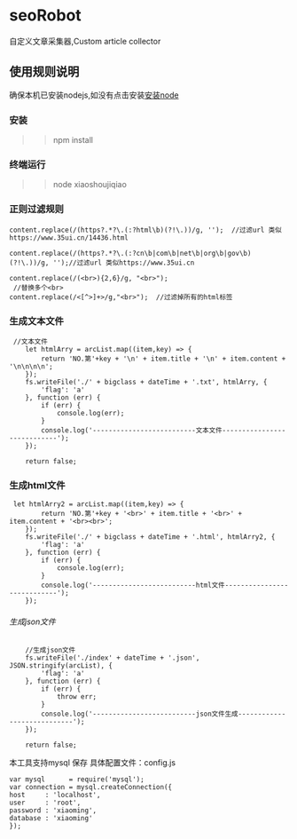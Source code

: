 # seoRobot
自定义文章采集器,Custom article collector

## 使用规则说明

确保本机已安装nodejs,如没有点击安装[安装node](http://nodejs.cn/ "百度一下")

### 安装 

>>npm install


### 终端运行 

>>node  xiaoshoujiqiao


### 正则过滤规则
```
content.replace(/(https?.*?\.(:?html\b)(?!\.))/g, '');  //过滤url 类似https://www.35ui.cn/14436.html

content.replace(/(https?.*?\.(:?cn\b|com\b|net\b|org\b|gov\b)(?!\.))/g, '');//过滤url 类似https://www.35ui.cn

content.replace(/(<br>){2,6}/g, "<br>"); 
 //替换多个<br>
content.replace(/<[^>]+>/g,"<br>");  //过滤掉所有的html标签
```

### 生成文本文件


```
 //文本文件
    let htmlArry = arcList.map((item,key) => {
        return 'NO.第'+key + '\n' + item.title + '\n' + item.content + '\n\n\n\n';
    });
    fs.writeFile('./' + bigclass + dateTime + '.txt', htmlArry, {
        'flag': 'a'
    }, function (err) {
        if (err) {
            console.log(err);
        }
        console.log('--------------------------文本文件----------------------------');
    });

    return false;
```
### 生成html文件
```
 let htmlArry2 = arcList.map((item,key) => {
        return 'NO.第'+key + '<br>' + item.title + '<br>' + item.content + '<br><br>';
    });
    fs.writeFile('./' + bigclass + dateTime + '.html', htmlArry2, {
        'flag': 'a'
    }, function (err) {
        if (err) {
            console.log(err);
        }
        console.log('--------------------------html文件----------------------------');
    });
```


###### 生成json文件

```
    //生成json文件
    fs.writeFile('./index' + dateTime + '.json', JSON.stringify(arcList), {
        'flag': 'a'
    }, function (err) {
        if (err) {
            throw err;
        }
        console.log('--------------------------json文件生成----------------------------');
    });

    return false;
```



本工具支持mysql 保存
具体配置文件：config.js

```
var mysql      = require('mysql');
var connection = mysql.createConnection({
host     : 'localhost',
user     : 'root',
password : 'xiaoming',
database : 'xiaoming'
});
```
